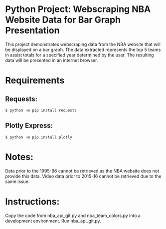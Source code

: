 # Python Project: Webscraping NBA Website Data for Bar Graph Presentation
This project demonstrates webscraping data from the NBA website that will be displayed on a bar graph.
The data extracted represents the top 5 teams in assist totals for a specified year determined by the user.
The resulting data will be presented in an internet browser.

# Requirements
## Requests:
```
$ python -m pip install requests
```

## Plotly Express:
```
$ python -m pip install plotly
```

# Notes:
Data prior to the 1995-96 cannot be retrieved as the NBA website does not provide this data.
Video data prior to 2015-16 cannot be retrieved due to the same issue.

# Instructions:
Copy the code from nba_api_git.py and nba_team_colors.py into a development environment.
Run nba_api_git.py.